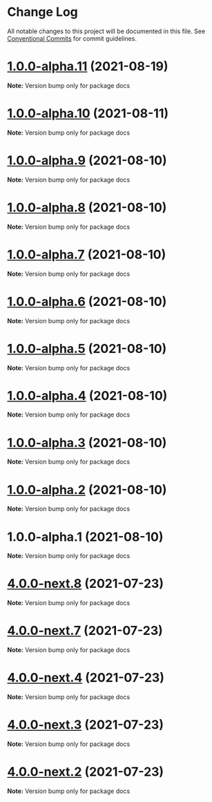 # Change Log

All notable changes to this project will be documented in this file.
See [Conventional Commits](https://conventionalcommits.org) for commit guidelines.

# [1.0.0-alpha.11](https://github.com/capacitor-community/tauri/compare/v1.0.0-alpha.10...v1.0.0-alpha.11) (2021-08-19)

**Note:** Version bump only for package docs






# [1.0.0-alpha.10](https://github.com/capacitor-community/tauri/compare/v1.0.0-alpha.9...v1.0.0-alpha.10) (2021-08-11)

**Note:** Version bump only for package docs





# [1.0.0-alpha.9](https://github.com/capacitor-community/tauri/compare/v1.0.0-alpha.8...v1.0.0-alpha.9) (2021-08-10)

**Note:** Version bump only for package docs





# [1.0.0-alpha.8](https://github.com/capacitor-community/tauri/compare/v1.0.0-alpha.7...v1.0.0-alpha.8) (2021-08-10)

**Note:** Version bump only for package docs





# [1.0.0-alpha.7](https://github.com/capacitor-community/tauri/compare/v1.0.0-alpha.6...v1.0.0-alpha.7) (2021-08-10)

**Note:** Version bump only for package docs





# [1.0.0-alpha.6](https://github.com/capacitor-community/tauri/compare/v1.0.0-alpha.5...v1.0.0-alpha.6) (2021-08-10)

**Note:** Version bump only for package docs






# [1.0.0-alpha.5](https://github.com/capacitor-community/tauri/compare/v1.0.0-alpha.4...v1.0.0-alpha.5) (2021-08-10)

**Note:** Version bump only for package docs





# [1.0.0-alpha.4](https://github.com/capacitor-community/tauri/compare/v1.0.0-alpha.3...v1.0.0-alpha.4) (2021-08-10)

**Note:** Version bump only for package docs





# [1.0.0-alpha.3](https://github.com/capacitor-community/tauri/compare/v1.0.0-alpha.2...v1.0.0-alpha.3) (2021-08-10)

**Note:** Version bump only for package docs





# [1.0.0-alpha.2](https://github.com/capacitor-community/tauri/compare/v1.0.0-alpha.1...v1.0.0-alpha.2) (2021-08-10)

**Note:** Version bump only for package docs





# 1.0.0-alpha.1 (2021-08-10)

**Note:** Version bump only for package docs






# [4.0.0-next.8](https://github.com/capacitor-community/electron/compare/v4.0.0-next.7...v4.0.0-next.8) (2021-07-23)

**Note:** Version bump only for package docs





# [4.0.0-next.7](https://github.com/capacitor-community/electron/compare/v4.0.0-next.6...v4.0.0-next.7) (2021-07-23)

**Note:** Version bump only for package docs





# [4.0.0-next.4](https://github.com/capacitor-community/electron/compare/v4.0.0-next.3...v4.0.0-next.4) (2021-07-23)

**Note:** Version bump only for package docs





# [4.0.0-next.3](https://github.com/capacitor-community/electron/compare/v4.0.0-next.2...v4.0.0-next.3) (2021-07-23)

**Note:** Version bump only for package docs





# [4.0.0-next.2](https://github.com/capacitor-community/electron/compare/v4.0.0-next.1...v4.0.0-next.2) (2021-07-23)

**Note:** Version bump only for package docs
